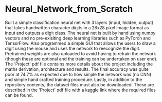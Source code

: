 # Neural_Network_from_Scratch

Built a simple classification neural net with 3 layers (input, hidden, output) that takes handwritten character digits in a 28x28 pixel image format as input and outputs a digit class. 
The neural net is built by hand using numpy vectors and no pre-exisiting deep learning libraries such as PyTorch and TensorFlow. 
Also programmed a simple GUI that allows the users to draw a digit using the mouse and uses the network to reecognize the digit. 
Pretrained weights are also uploaded to avoid having to retrain the network (though these are optional and the training can be undertaken on user end). 
The 'Project' pdf file contains more details about the project including the maths derivation, architecture and results. 
The final accuracy was quite poor at 74.7% as expected due to how simple the network was (no CNN) and simple hand crafted training procedure. 
Lastly, in addition to the repository contents, the dataset files must also be downloaded. 
These are described in the 'Project' pdf file with a kaggle link where the required files can be found.
